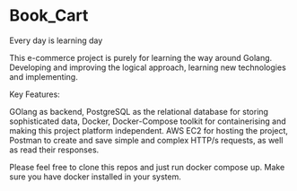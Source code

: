 # Book_Cart

Every day is learning day

This e-commerce project is purely for learning the way around Golang.
Developing and improving the logical approach, learning new technologies and implementing. 

Key Features:

GOlang as backend,
PostgreSQL as the relational database for storing sophisticated data, 
Docker, Docker-Compose toolkit for containerising and making this project platform independent. 
AWS EC2 for hosting the project,
Postman to create and save simple and complex HTTP/s requests, as well as read their responses.

Please feel free to clone this repos and just run docker compose up.
Make sure you have docker installed in your system.
